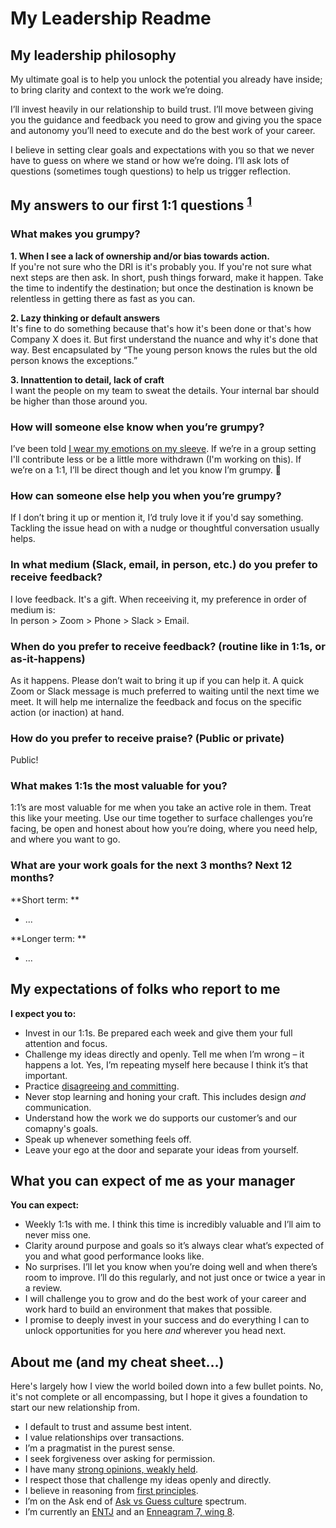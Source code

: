 # My Leadership Readme

## My leadership philosophy

My ultimate goal is to help you unlock the potential you already have inside; to bring clarity and context to the work we’re doing. 

I’ll invest heavily in our relationship to build trust. I’ll move between giving you the guidance and feedback you need to grow and giving you the space and autonomy you’ll need to execute and do the best work of your career.

I believe in setting clear goals and expectations with you so that we never have to guess on where we stand or how we’re doing. I’ll ask lots of questions (sometimes tough questions) to help us trigger reflection.

## My answers to our first 1:1 questions <sup>[1](https://larahogan.me/blog/first-one-on-one-questions/)</sup>

### What makes you grumpy?
**1. When I see a lack of ownership and/or bias towards action.**  
If you're not sure who the DRI is it's probably you. If you're not sure what next steps are then ask. In short, push things forward, make it happen. Take the time to indentify the destination; but once the destination is known be relentless in getting there as fast as you can. 

**2. Lazy thinking or default answers**  
It's fine to do something because that's how it's been done or that's how Company X does it. But first understand the nuance and why it's done that way. Best encapsulated by “The young person knows the rules but the old person knows the exceptions.”

**3. Innattention to detail, lack of craft**  
I want the people on my team to sweat the details. Your internal bar should be higher than those around you.

### How will someone else know when you’re grumpy?
I’ve been told [I wear my emotions on my sleeve](https://idioms.thefreedictionary.com/wear+on+sleeve). If we’re in a group setting I'll contribute less or be a little more withdrawn (I'm working on this). If we’re on a 1:1, I’ll be direct though and let you know I’m grumpy. 🙂 

### How can someone else help you when you’re grumpy?
If I don’t bring it up or mention it, I’d truly love it if you'd say something. Tackling the issue head on with a nudge or thoughtful conversation usually helps. 

### In what medium (Slack, email, in person, etc.) do you prefer to receive feedback?
I love feedback. It's a gift. When receeiving it, my preference in order of medium is:  
In person > Zoom > Phone > Slack > Email. 

### When do you prefer to receive feedback? (routine like in 1:1s, or as-it-happens)
As it happens. Please don’t wait to bring it up if you can help it. A quick Zoom or Slack message is much preferred to waiting until the next time we meet. It will help me internalize the feedback and focus on the specific action (or inaction) at hand. 

### How do you prefer to receive praise? (Public or private)
Public! 

### What makes 1:1s the most valuable for you?
1:1’s are most valuable for me when you take an active role in them. Treat this like your meeting. Use our time together to surface challenges you’re facing, be open and honest about how you’re doing, where you need help, and where you want to go. 

### What are your work goals for the next 3 months? Next 12 months? 
**Short term: **
- ...

**Longer term: **
- ...



## My expectations of folks who report to me

**I expect you to:**

- Invest in our 1:1s. Be prepared each week and give them your full attention and focus.
- Challenge my ideas directly and openly. Tell me when I’m wrong – it happens a lot. Yes, I’m repeating myself here because I think it’s that important. 
- Practice [disagreeing and committing](https://en.wikipedia.org/wiki/Disagree_and_commit).
- Never stop learning and honing your craft. This includes design _and_ communication. 
- Understand how the work we do supports our customer’s and our comapny's goals.
- Speak up whenever something feels off.
- Leave your ego at the door and separate your ideas from yourself.


## What you can expect of me as your manager

**You can expect:**

- Weekly 1:1s with me. I think this time is incredibly valuable and I’ll aim to never miss one. 
- Clarity around purpose and goals so it’s always clear what’s expected of you and what good performance looks like. 
- No surprises. I’ll let you know when you’re doing well and when there’s room to improve. I’ll do this regularly, and not just once or twice a year in a review. 
- I will challenge you to grow and do the best work of your career and work hard to build an environment that makes that possible. 
- I promise to deeply invest in your success and do everything I can to unlock opportunities for you here _and_ wherever you head next. 

## About me (and my cheat sheet…)
Here's largely how I view the world boiled down into a few bullet points. No, it's not complete or all encompassing, but I hope it gives a foundation to start our new relationship from. 

- I default to trust and assume best intent. 
- I value relationships over transactions. 
- I’m a pragmatist in the purest sense. 
- I seek forgiveness over asking for permission. 
- I have many [strong opinions, weakly held](https://www.saffo.com/02008/07/26/strong-opinions-weakly-held/). 
- I respect those that challenge my ideas openly and directly.
- I believe in reasoning from [first principles](https://jamesclear.com/first-principles). 
- I’m on the Ask end of [Ask vs Guess culture](https://slackhq.com/ask-vs-guess-culture-in-the-office) spectrum. 
- I’m currently an [ENTJ](https://www.16personalities.com/entj-personality) and an [Enneagram 7, wing 8](https://www.enneagraminstitute.com/type-7). 
